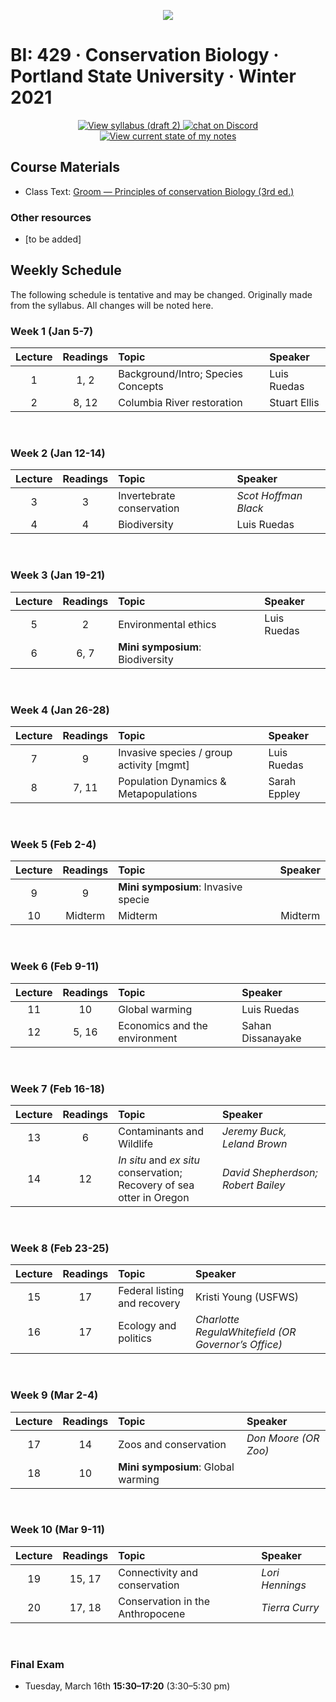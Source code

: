 <p align="center">
  <a title="Join BI: 429 Discord Server 🥳" href="https://discord.gg/EVJfcwzMg3">
  <img src="../assets/images/bi-429.ico" />
  </a>
</p>

# BI: 429 · Conservation Biology · Portland State University · Winter 2021

 <p align="center">
    <a href="conservation-biology-W21.pdf">
    <img title="View syllabus (draft 2)" src="https://img.shields.io/badge/BI: 429-Syllabus (draft 2)-informational?logo=adobe-acrobat-reader" >
    </a>
    <a href="https://discord.gg/EVJfcwzMg3">
  <img title="Join BI: 429 Discord Server 🥳" src="https://img.shields.io/discord/790737836571492462?logo=discord"
   alt="chat on Discord">
    </a>
    <a href="bi-429.pdf">
    <img title="View current state of my notes" src="https://img.shields.io/badge/My Notes-not started-important?logo=latex" >
    </a>
</p>

## **Course Materials**

- Class Text: [Groom &mdash; Principles of conservation Biology (3rd ed.)](https://1lib.us/book/9325117/c16dec)

### Other resources

- [to be added]

## **Weekly Schedule**

The following schedule is tentative and may be changed. Originally made from the syllabus. All changes will be noted here.

### **Week 1** (Jan 5-7)

| Lecture | Readings | Topic                              | Speaker      |
| :-----: | :------: | :--------------------------------- | :----------- |
|    1    |   1, 2   | Background/Intro; Species Concepts | Luis Ruedas  |
|    2    |  8, 12   | Columbia River restoration         | Stuart Ellis |

<br>

### **Week 2** (Jan 12-14)

| Lecture | Readings | Topic                     | Speaker              |
| :-----: | :------: | :------------------------ | :------------------- |
|    3    |    3     | Invertebrate conservation | _Scot Hoffman Black_ |
|    4    |    4     | Biodiversity              | Luis Ruedas          |

<br>

### **Week 3** (Jan 19-21)

| Lecture | Readings | Topic                            | Speaker     |
| :-----: | :------: | :------------------------------- | :---------- |
|    5    |    2     | Environmental ethics             | Luis Ruedas |
|    6    |   6, 7   | **Mini symposium**: Biodiversity |             |

<br>

### **Week 4** (Jan 26-28)

| Lecture | Readings | Topic                                    | Speaker      |
| :-----: | :------: | :--------------------------------------- | :----------- |
|    7    |    9     | Invasive species / group activity [mgmt] | Luis Ruedas  |
|    8    |  7, 11   | Population Dynamics & Metapopulations    | Sarah Eppley |

<br>

### **Week 5** (Feb 2-4)

| Lecture | Readings | Topic                               | Speaker |
| :-----: | :------: | :---------------------------------- | :-----: |
|    9    |    9     | **Mini symposium**: Invasive specie |         |
|   10    | Midterm  | Midterm                             | Midterm |

<br>

### **Week 6** (Feb 9-11)

| Lecture | Readings | Topic                         | Speaker           |
| :-----: | :------: | :---------------------------- | :---------------- |
|   11    |    10    | Global warming                | Luis Ruedas       |
|   12    |  5, 16   | Economics and the environment | Sahan Dissanayake |

<br>

### **Week 7** (Feb 16-18)

| Lecture | Readings | Topic                                                                     | Speaker                            |
| :-----: | :------: | :------------------------------------------------------------------------ | :--------------------------------- |
|   13    |    6     | Contaminants and Wildlife                                                 | _Jeremy Buck, Leland Brown_        |
|   14    |    12    | _In situ_ and _ex situ_ conservation; <br>Recovery of sea otter in Oregon | _David Shepherdson; Robert Bailey_ |

<br>

### **Week 8** (Feb 23-25)

| Lecture | Readings | Topic                        | Speaker                                             |
| :-----: | :------: | :--------------------------- | :-------------------------------------------------- |
|   15    |    17    | Federal listing and recovery | Kristi Young (USFWS)                                |
|   16    |    17    | Ecology and politics         | _Charlotte RegulaWhitefield (OR Governor’s Office)_ |

<br>

### **Week 9** (Mar 2-4)

| Lecture | Readings | Topic                              | Speaker              |
| :-----: | :------: | :--------------------------------- | :------------------- |
|   17    |    14    | Zoos and conservation              | _Don Moore (OR Zoo)_ |
|   18    |    10    | **Mini symposium**: Global warming |                      |

<br>

### **Week 10** (Mar 9-11)

| Lecture | Readings | Topic                            | Speaker         |
| :-----: | :------: | :------------------------------- | :-------------- |
|   19    |  15, 17  | Connectivity and conservation    | _Lori Hennings_ |
|   20    |  17, 18  | Conservation in the Anthropocene | _Tierra Curry_  |

<br>

### **Final Exam**

- Tuesday, March 16th **15:30&ndash;17:20** (3:30&ndash;5:30 pm)
